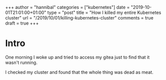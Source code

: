 +++
author = "hannibal"
categories = ["kubernetes"]
date = "2019-10-01T21:01:00+01:00"
type = "post"
title = "How I killed my entire Kubernetes cluster"
url = "/2019/10/01/killing-kubernetes-cluster"
comments = true
draft = true
+++

# Intro

One morning I woke up and tried to access my gitea just to find that it wasn't running.

I checked my cluster and found that the whole thing was dead as meat.
